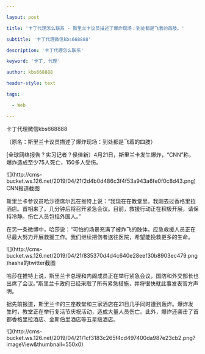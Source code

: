 ---
layout: post
title: '卡丁代理怎么联系 - 斯里兰卡议员描述了爆炸现场：到处都是飞着的四肢。'
subtitle: '卡丁代理微信kbs668888'
description: '卡丁代理怎么联系'
keyword: '卡丁, 代理'
author: kbs668888
header-style: text
tags:
  - Web
---
卡丁代理微信kbs668888

（原名：斯里兰卡议员描述了爆炸现场：到处都是飞着的四肢）

[全球网络报告？实习记者？侯佳新）4月21日，斯里兰卡发生爆炸，“CNN”称，爆炸造成至少75人死亡，150多人受伤。

![](http://cms-
bucket.ws.126.net/2019/04/21/2d4b0d486c3f4f53a943a6fe0f0c8d43.png)CNN报道截图

斯里兰卡参议员哈沙德席尔瓦在推特上说：“我现在在教堂里。我刚去过香格里拉酒店。首相来了。几分钟后将召开紧急会议。目前，救援行动正在积极开展，请保持冷静。伤亡人员包括外国人。”

在另一条微博中，哈莎说：“可怕的场景充满了被炸飞的肢体。应急救援人员正在尽最大努力开展救援工作。我们继续把伤者送往医院，希望能挽救更多的生命。

![](http://cms-
bucket.ws.126.net/2019/04/21/835370d4d4c640e28eef30b8903ec479.png)hasha的twitter截图

哈莎在推特上说，斯里兰卡总理和内阁成员正在举行紧急会议，国防和外交部长也出席了会议。”斯里兰卡政府已经采取了所有紧急措施，并将很快就此事发表官方声明。

据先前报道，斯里兰卡的三座教堂和三家酒店在21日几乎同时遭到轰炸。爆炸发生时，教堂正在举行复活节庆祝活动，造成大量人员伤亡。此外，爆炸还袭击了首都香格里拉酒店、金斯伯里酒店等五星级酒店。

![](http://cms-
bucket.ws.126.net/2019/04/21/1cf3183c265f4cd497400da987e23cb2.png?imageView&thumbnail=550x0)  

  

